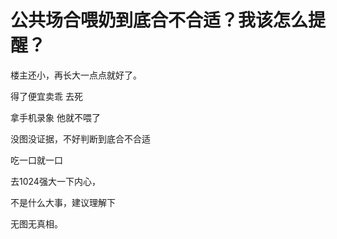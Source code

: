# 公共场合喂奶到底合不合适？我该怎么提醒？


楼主还小，再长大一点点就好了。

得了便宜卖乖 去死

拿手机录象 他就不喂了

没图没证据，不好判断到底合不合适

吃一口就一口

去1024强大一下内心，&nbsp;&nbsp;<br />


<img src="static/image/smiley/default/sweat.gif" smilieid="10" border="0" alt="" />不是什么大事，建议理解下

无图无真相。
